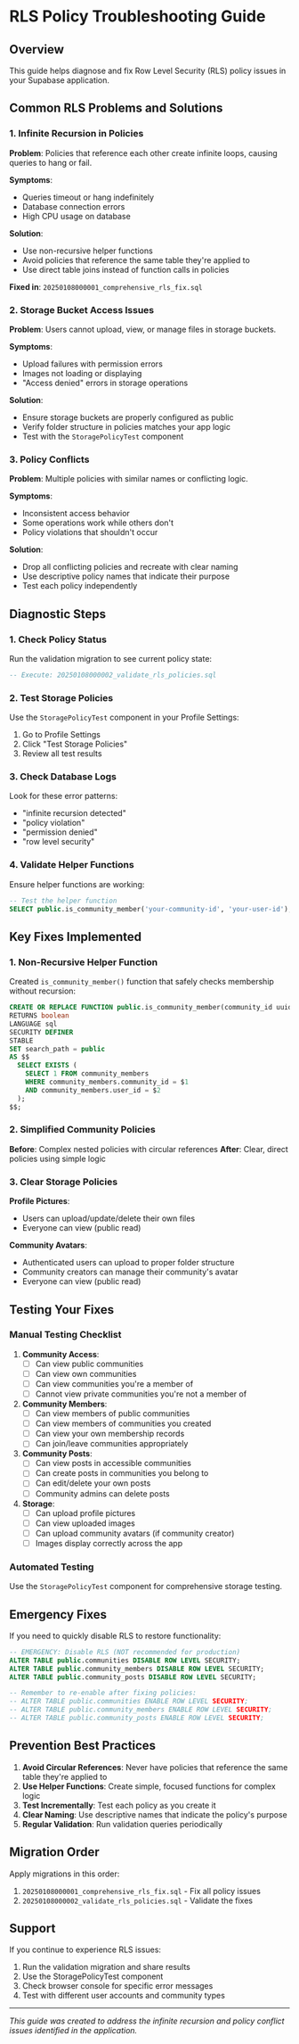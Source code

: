 # RLS Policy Troubleshooting Guide

## Overview

This guide helps diagnose and fix Row Level Security (RLS) policy issues in your Supabase application.

## Common RLS Problems and Solutions

### 1. Infinite Recursion in Policies

**Problem**: Policies that reference each other create infinite loops, causing queries to hang or fail.

**Symptoms**:
- Queries timeout or hang indefinitely
- Database connection errors
- High CPU usage on database

**Solution**: 
- Use non-recursive helper functions
- Avoid policies that reference the same table they're applied to
- Use direct table joins instead of function calls in policies

**Fixed in**: `20250108000001_comprehensive_rls_fix.sql`

### 2. Storage Bucket Access Issues

**Problem**: Users cannot upload, view, or manage files in storage buckets.

**Symptoms**:
- Upload failures with permission errors
- Images not loading or displaying
- "Access denied" errors in storage operations

**Solution**:
- Ensure storage buckets are properly configured as public
- Verify folder structure in policies matches your app logic
- Test with the `StoragePolicyTest` component

### 3. Policy Conflicts

**Problem**: Multiple policies with similar names or conflicting logic.

**Symptoms**:
- Inconsistent access behavior
- Some operations work while others don't
- Policy violations that shouldn't occur

**Solution**:
- Drop all conflicting policies and recreate with clear naming
- Use descriptive policy names that indicate their purpose
- Test each policy independently

## Diagnostic Steps

### 1. Check Policy Status

Run the validation migration to see current policy state:

```sql
-- Execute: 20250108000002_validate_rls_policies.sql
```

### 2. Test Storage Policies

Use the `StoragePolicyTest` component in your Profile Settings:
1. Go to Profile Settings
2. Click "Test Storage Policies"
3. Review all test results

### 3. Check Database Logs

Look for these error patterns:
- "infinite recursion detected"
- "policy violation"
- "permission denied"
- "row level security"

### 4. Validate Helper Functions

Ensure helper functions are working:

```sql
-- Test the helper function
SELECT public.is_community_member('your-community-id', 'your-user-id');
```

## Key Fixes Implemented

### 1. Non-Recursive Helper Function

Created `is_community_member()` function that safely checks membership without recursion:

```sql
CREATE OR REPLACE FUNCTION public.is_community_member(community_id uuid, user_id uuid)
RETURNS boolean
LANGUAGE sql
SECURITY DEFINER
STABLE
SET search_path = public
AS $$
  SELECT EXISTS (
    SELECT 1 FROM community_members 
    WHERE community_members.community_id = $1 
    AND community_members.user_id = $2
  );
$$;
```

### 2. Simplified Community Policies

**Before**: Complex nested policies with circular references
**After**: Clear, direct policies using simple logic

### 3. Clear Storage Policies

**Profile Pictures**:
- Users can upload/update/delete their own files
- Everyone can view (public read)

**Community Avatars**:
- Authenticated users can upload to proper folder structure
- Community creators can manage their community's avatar
- Everyone can view (public read)

## Testing Your Fixes

### Manual Testing Checklist

1. **Community Access**:
   - [ ] Can view public communities
   - [ ] Can view own communities
   - [ ] Can view communities you're a member of
   - [ ] Cannot view private communities you're not a member of

2. **Community Members**:
   - [ ] Can view members of public communities
   - [ ] Can view members of communities you created
   - [ ] Can view your own membership records
   - [ ] Can join/leave communities appropriately

3. **Community Posts**:
   - [ ] Can view posts in accessible communities
   - [ ] Can create posts in communities you belong to
   - [ ] Can edit/delete your own posts
   - [ ] Community admins can delete posts

4. **Storage**:
   - [ ] Can upload profile pictures
   - [ ] Can view uploaded images
   - [ ] Can upload community avatars (if community creator)
   - [ ] Images display correctly across the app

### Automated Testing

Use the `StoragePolicyTest` component for comprehensive storage testing.

## Emergency Fixes

If you need to quickly disable RLS to restore functionality:

```sql
-- EMERGENCY: Disable RLS (NOT recommended for production)
ALTER TABLE public.communities DISABLE ROW LEVEL SECURITY;
ALTER TABLE public.community_members DISABLE ROW LEVEL SECURITY;
ALTER TABLE public.community_posts DISABLE ROW LEVEL SECURITY;

-- Remember to re-enable after fixing policies:
-- ALTER TABLE public.communities ENABLE ROW LEVEL SECURITY;
-- ALTER TABLE public.community_members ENABLE ROW LEVEL SECURITY;
-- ALTER TABLE public.community_posts ENABLE ROW LEVEL SECURITY;
```

## Prevention Best Practices

1. **Avoid Circular References**: Never have policies that reference the same table they're applied to
2. **Use Helper Functions**: Create simple, focused functions for complex logic
3. **Test Incrementally**: Test each policy as you create it
4. **Clear Naming**: Use descriptive names that indicate the policy's purpose
5. **Regular Validation**: Run validation queries periodically

## Migration Order

Apply migrations in this order:
1. `20250108000001_comprehensive_rls_fix.sql` - Fix all policy issues
2. `20250108000002_validate_rls_policies.sql` - Validate the fixes

## Support

If you continue to experience RLS issues:
1. Run the validation migration and share results
2. Use the StoragePolicyTest component
3. Check browser console for specific error messages
4. Test with different user accounts and community types

---

*This guide was created to address the infinite recursion and policy conflict issues identified in the application.*